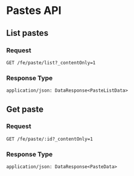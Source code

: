 # Pastes API

## List pastes

### Request

```
GET /fe/paste/list?_contentOnly=1
```

### Response Type

```
application/json: DataResponse<PasteListData>
```

## Get paste

### Request

```
GET /fe/paste/:id?_contentOnly=1
```

### Response Type

```
application/json: DataResponse<PasteData>
```
